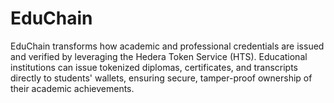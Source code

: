 # EduChain
EduChain transforms how academic and professional credentials are issued and verified by leveraging the Hedera Token Service (HTS). Educational institutions can issue tokenized diplomas, certificates, and transcripts directly to students' wallets, ensuring secure, tamper-proof ownership of their academic achievements.
